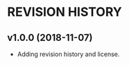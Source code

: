 REVISION HISTORY
=====================


v1.0.0 (2018-11-07)
------------------------------

* Adding revision history and license.
